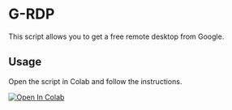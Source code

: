 # G-RDP

This script allows you to get a free remote desktop from Google.

## Usage

Open the script in Colab and follow the instructions.

[![Open In Colab](https://colab.research.google.com/assets/colab-badge.svg)](https://colab.research.google.com/github/MelonLemonDemon/G-RDP/blob/main/G-RDP.ipynb)
